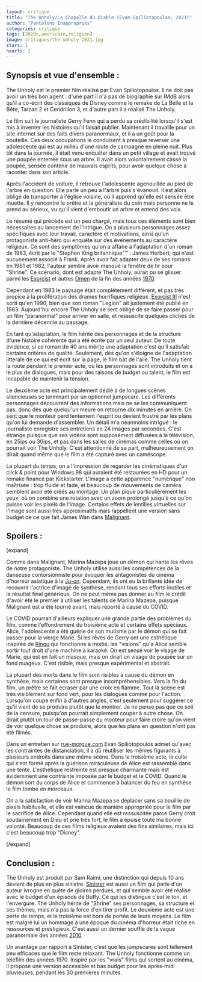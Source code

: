 ```yaml
---
layout: critique
title: "The Unholy/La Chapelle du Diable (Evan Spiliotopoulos, 2021)"
author: "Pantalons Inappropriés"
categories: critique
tags: [2020s,americain,religion]
image: critiques/the-unholy-2021.jpg
stars: 1
hearts: 2
---
```


## Synopsis et vue d'ensemble :

The Unholy est le premier film réalisé par Evan Spiliotopoulos. Il ne doit pas avoir un très bon agent : d'une part il n'a pas de biographie sur IMdB alors qu'il a co-écrit des classiques de Disney comme le remake de La Belle et la Bête, Tarzan 2 et Cendrillon 3, et d'autre part il a réalisé The Unholy.

Le film suit le journaliste Gerry Fenn qui a perdu sa crédibilité lorsqu'il s'est mis à inventer les histoires qu'il faisait publier. Maintenant il travaille pour un site internet sur des faits divers paranormaux, et il a un goût pour la bouteille. Ces deux occupations le conduisent à presque reverser une adolescente qui est au milieu d'une route de campagne en pleine nuit. Plus tôt dans la journée, il était venu enquêter dans un petit village et avait trouvé une poupée enterrée sous un arbre. Il avait alors volontairement cassé la poupée, sensée contenir de mauvais esprits, pour avoir quelque chose à raconter dans son article.

Après l'accident de voiture, il retrouve l'adolescente agenouillée au pied de l'arbre en question. Elle parle un peu à l'arbre puis s'évanouit. Il est alors obligé de transporter à l'église voisine, où il apprend qu'elle est sensée être muette. Il y rencontre le prêtre et la généraliste du coin mais personne ne le prend au sérieux, vu qu'il vient d'emboutir un arbre et entend des voix.

Le résumé qui précède est un peu chargé, mais tous ces éléments sont bien nécessaires au lancement de l'intrigue. On a plusieurs personnages assez spécifiques avec leur travail, caractère et motivations, ainsi qu'un protagoniste anti-héro qui enquête sur des événements au caractère religieux. Ce sont des symptômes qu'on a affaire à l'adaptation d'un roman de 1983, écrit par le "Stephen King britannique"™ : James Herbert, qui n'est aucunement associé à Frank. Après avoir fait adapter deux de ses romans en 1981 et 1982, l'auteur semble avoir manqué la fenêtre de tir pour "Shrine". Ce scénario, dont est adapté The Unholy, aurait pu se glisser parmi les [Exorcist](#) et autres [Omen](#) de la fin des années [1970](1970s).

Cependant en 1983 le paysage était complètement différent, et pas très propice à la prolifération des drames horrifiques religieux. [Exorcist III](#) n'est sorti qu'en 1990, bien que son roman "Legion" ait justement été publié en 1983. Aujourd'hui encore The Unholy se sent obligé de se faire passer pour un film "paranormal" pour arriver en salle, et ressuscite quelques clichés de la dernière décennie au passage.

En tant qu'adaptation, le film hérite des personnages et de la structure d'une histoire cohérente qui a été écrite par un seul auteur. De toute évidence, si ce roman de 40 ans mérite une adaptation c'est qu'il satisfait certains critères de qualité. Seulement, dès qu'on s'éloigne de l'adaptation littérale de ce qui est écrit sur la page, le film bât de l'aile. The Unholy tient la route pendant le premier acte, où les personnages sont introduits et on a le plus de dialogues, mais pour des raisons de budget ou talent, le film est incapable de maintenir la tension.

Le deuxième acte est principalement dédié à de longues scènes silencieuses se terminant par un optionnel jumpscare. Les différents personnages découvrent des informations mais ne se les communiquent pas, donc dès que quelqu'un meure on retourne dix minutes en arrière. On sent que le monteur perd lentement l'esprit ou devient frustré par les plans qu'on lui demande d'assembler. Un détail m'a néanmoins intrigué : le journaliste enregistre ses entretiens en 24 images par secondes. C'est étrange puisque que ses vidéos sont supposément diffusées à la télévision, en 25ips ou 30ips, et pas dans les salles de cinémas comme celles où on pourrait voir The Unholy. C'est attentionné de sa part, malheureusement on dirait quand même que le film a été capturé avec un caméscope.

La plupart du temps, on a l'impression de regarder les cinématiques d'un click & point pour Windows 98 qui auraient été restaurées en HD pour un remake financé par Kickstarter. L'image a cette apparence "numérique" non maîtrisée : trop fluide et fade, et beaucoup de mouvements de caméra semblent avoir été créés au montage. Un plan pique particulièrement les yeux, où on combine une rotation avec un zoom prolongé jusqu'à ce qu'on puisse voir les pixels de l'image. Certains effets de lentilles virtuelles sur l'image sont aussi très approximatifs mais rappellent une version sans budget de ce que fait James Wan dans [Malignant](malignant-2021).

## Spoilers :

[expand]

Comme dans Malignant, Marina Mazepa joue un démon qui hante les rêves de notre protagoniste. The Unholy utilise aussi les compétences de la danseuse contorsionniste pour évoquer les antagonistes du cinéma d'horreur asiatique à la [Ju-on](#). Cependant, ils ont eu la brillante idée de recouvrir l'actrice d'image de synthèse, rendant tous ses efforts inutiles et le résultat final générique. On ne peut même pas donner au film le crédit d'avoir été le premier à utiliser les talents de Marina Mazepa, puisque Malignant est a été tourné avant, mais reporté à cause du COVID.

Le COVID pourrait d'ailleurs expliquer une grande partie des problèmes du film, comme l'effondrement du troisième acte et certains effets spéciaux. Alice, l'adolescente a été guérie de son mutisme par le démon qui se fait passer pour la vierge Marie. Si les rêves de Gerry ont une esthétique inspirée de [Ringu](#) qui fonctionne à moitié, les "visions" qu'a Alice semble sortir tout droit d'une machine à karaoké. On est sensé voir le visage de Marie, qui est en fait un masque, mais on dirait un visage de poupée sur un fond nuageux. C'est risible, mais presque expérimental et abstrait.

La plupart des morts dans le film sont risibles à cause du démon en synthèse, mais certaines sont presque incompréhensibles. Vers la fin du film, un prêtre se fait écraser par une croix en flamme. Tout la scène est très visiblement sur fond vert, pour les dialogues comme pour l'action. Lorsqu'on coupe enfin à d'autres angles, c'est seulement pour suggérer ce qu'il vient de se produire plutôt que le montrer. Je ne pense pas que ce soit de la censure, puisqu'on pourrait simplement couper à autre chose. On dirait plutôt un tour de passe-passe du monteur pour faire croire qu'on vient de voir quelque chose se produire, alors que les plans en question n'ont pas été filmés.

Dans un entretien sur [rue-morgue.com](https://www.rue-morgue.com/evan-spiliotopoulos-assumes-the-directors-chair-with-the-unholy/) Evan Spiliotopoulos admet qu'avec les contraintes de distanciation, il a dû réutiliser les mêmes figurants à plusieurs endroits dans une même scène. Dans le troisième acte, le culte qui s'est formé après la guérison miraculeuse de Alice est rassemblé dans une tente. L'esthétique restreinte est presque charmante mais est évidemment une contrainte imposée par le budget et le COVID. Quand le démon sort du corps de Alice et commence à balancer du feu en synthèse le film tombe en morceaux.

On a la satisfaction de voir Marina Mazepa se déplacer sans sa bouillie de pixels habituelle, et elle est vaincue de manière appropriée pour le film par le sacrifice de Alice. Cependant quand elle est ressuscitée parce Gerry croit soudainement en Dieu et prie très fort, le film a épuisé toute ma bonne volonté. Beaucoup de ces films religieux avaient des fins similaires, mais ici c'est beaucoup trop "Disney".

[/expand]

## Conclusion :

The Unholy est produit par Sam Raimi, une distinction qui depuis 10 ans devient de plus en plus sinistre. [Sinister](#) est aussi un film qui parle d'un auteur ivrogne en quête de gloires perdues, et qui semble avoir été réalisé avec le budget d'un épisode de Buffy. Ce qui les distingue c'est le ton, et l'envergure. The Unholy hérite de "Shrine" ses personnages, sa structure et ses thèmes, mais n'a pas la force d'en tirer profit. Le deuxième acte est une perte de temps, et le troisième est hors de portée de leurs moyens. Le film est malgré lui un hommage à une époque du cinéma d'horreur était riche en ressources et prestigieux. C'est aussi un dernier souffle de la vague paranormale des années [2010](2010s).

Un avantage par rapport à Sinister, c'est que les jumpscares sont tellement peu efficaces que le film reste relaxant. The Unholy fonctionne comme un téléfilm des années 1970. Inspiré par les "vrais" films qui sortent au cinéma, il propose une version accessible et bas budget pour les après-midi pluvieuses, pendant les 30 premières minutes.

